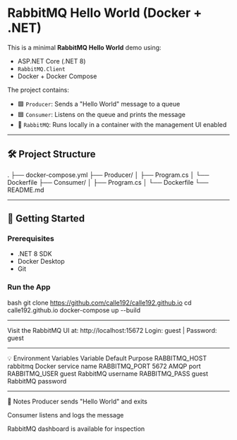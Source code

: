 # RabbitMQ Hello World (Docker + .NET)

This is a minimal **RabbitMQ Hello World** demo using:

- ASP.NET Core (.NET 8)
- `RabbitMQ.Client`
- Docker + Docker Compose

The project contains:
- 🟩 `Producer`: Sends a "Hello World" message to a queue
- 🟦 `Consumer`: Listens on the queue and prints the message
- 🐇 `RabbitMQ`: Runs locally in a container with the management UI enabled

---

## 🛠️ Project Structure
.
├── docker-compose.yml
├── Producer/
│ ├── Program.cs
│ └── Dockerfile
├── Consumer/
│ ├── Program.cs
│ └── Dockerfile
└── README.md


---

## 🚀 Getting Started


### Prerequisites

- .NET 8 SDK
- Docker Desktop
- Git

### Run the App

bash
git clone https://github.com/calle192/calle192.github.io
cd calle192.github.io
docker-compose up --build

---

Visit the RabbitMQ UI at: http://localhost:15672
Login: guest | Password: guest

---

💡 Environment Variables
Variable	Default	Purpose
RABBITMQ_HOST	rabbitmq	Docker service name
RABBITMQ_PORT	5672	AMQP port
RABBITMQ_USER	guest	RabbitMQ username
RABBITMQ_PASS	guest	RabbitMQ password

---
📌 Notes
Producer sends "Hello World" and exits

Consumer listens and logs the message

RabbitMQ dashboard is available for inspection
